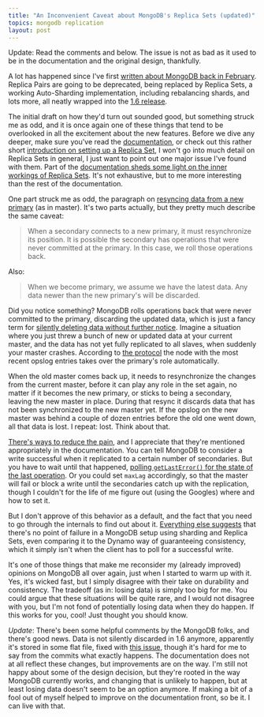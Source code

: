 ```yaml
---
title: "An Inconvenient Caveat about MongoDB's Replica Sets (updated)"
topics: mongodb replication
layout: post
---
```

Update: Read the comments and below. The issue is not as bad as it used to be in the documentation and the original
design, thankfully.

A lot has happened since I've first [written about MongoDB back in
February](/2010/2/25/notes_on_mongodb.html). Replica Pairs are going to be deprecated, being
replaced by Replica Sets, a working Auto-Sharding implementation, including rebalancing shards, and lots more, all
neatly wrapped into the [1.6 release](http://blog.mongodb.org/post/908172564/mongodb-1-6-released).

The initial draft on how they'd turn out sounded good, but something struck me as odd, and it is once again one of these
things that tend to be overlooked in all the excitement about the new features. Before we dive any deeper, make sure
you've read the [documentation](http://www.mongodb.org/display/DOCS/Replica+Sets), or check out this rather short
[introduction on setting up a Replica
Set](http://www.coffeepowered.net/2010/08/06/setting-up-replica-sets-with-mongodb-1-6/), I won't go into much detail on
Replica Sets in general, I just want to point out one major issue I've found with them. Part of the [documentation sheds
some light on the inner workings of Replica Sets](http://www.mongodb.org/display/DOCS/Replica+Set+Internals). It's not
exhaustive, but to me more interesting than the rest of the documentation.

One part struck me as odd, the paragraph on [resyncing data from a new
primary](http://www.mongodb.org/display/DOCS/Replica+Set+Internals#ReplicaSetInternals-Resync%28ConnectingtoaNewPrimary%29)
(as in master). It's two parts actually, but they pretty much describe the same caveat:

> When a secondary connects to a new primary, it must resynchronize its position. It is possible the secondary has
> operations that were never committed at the primary. In this case, we roll those operations back.

Also:

> When we become primary, we assume we have the latest data. Any data newer than the new primary's will be discarded.

Did you notice something? MongoDB rolls operations back that were never committed to the primary, discarding the updated
data, which is just a fancy term for [silently deleting data without further
notice](http://www.mongodb.org/display/DOCS/Replica+Set+Internals#ReplicaSetInternals-AssumptionofPrimary). Imagine a
situation where you just threw a bunch of new or updated data at your current master, and the data has not yet fully
replicated to all slaves, when suddenly your master crashes. According to [the
protocol](http://www.mongodb.org/display/DOCS/Replica+Set+Internals#ReplicaSetInternals-PickingPrimary) the node with
the most recent opslog entries takes over the primary's role automatically.

When the old master comes back up, it needs to resynchronize the changes from the current master, before it can play any
role in the set again, no matter if it becomes the new primary, or sticks to being a secondary, leaving the new master
in place. During that resync it discards data that has not been synchronized to the new master yet. If the opslog on the
new master was behind a couple of dozen entries before the old one went down, all that data is lost. I repeat: lost.
Think about that.

[There's ways to reduce the
pain](http://www.mongodb.org/display/DOCS/Replica+Set+Internals#ReplicaSetInternals-IncreasingDurability), and I
appreciate that they're mentioned appropriately in the documentation. You can tell MongoDB to consider a write
successful when it replicated to a certain number of secondaries. But you have to wait until that happened, [polling
`getLastError()` for the state of the last
operation](http://www.mongodb.org/display/DOCS/Verifying+Propagation+of+Writes+with+getLastError). Or you could set
`maxLag` accordingly, so that the master will fail or block a write until the secondaries catch up with the replication,
though I couldn't for the life of me figure out (using the Googles) where and how to set it.

But I don't approve of this behavior as a default, and the fact that you need to go through the internals to find out
about it. [Everything else suggests](http://www.mongodb.org/display/DOCS/Sharding+and+Failover) that there's no point of
failure in a MongoDB setup using sharding and Replica Sets, even comparing it to the Dynamo way of guaranteeing
consistency, which it simply isn't when the client has to poll for a successful write.

It's one of those things that make me reconsider my (already improved) opinions on MongoDB all over again, just when I
started to warm up with it. Yes, it's wicked fast, but I simply disagree with their take on durability and consistency.
The tradeoff (as in: losing data) is simply too big for me. You could argue that these situations will be quite rare,
and I would not disagree with you, but I'm not fond of potentially losing data when they do happen. If this works for
you, cool! Just thought you should know.

*Update*: There's been some helpful comments by the MongoDB folks, and there's good news. Data is not silently discarded
in 1.6 anymore, apparently it's stored in some flat file, fixed with [this
issue](http://jira.mongodb.org/browse/SERVER-1512), though it's hard for me to say from the commits what exactly
happens. The documentation does not at all reflect these changes, but improvements are on the way. I'm still not happy
about some of the design decision, but they're rooted in the way MongoDB currently works, and changing that is unlikely
to happen, but at least losing data doesn't seem to be an option anymore. If making a bit of a fool out of myself helped
to improve on the documentation front, so be it. I can live with that.
